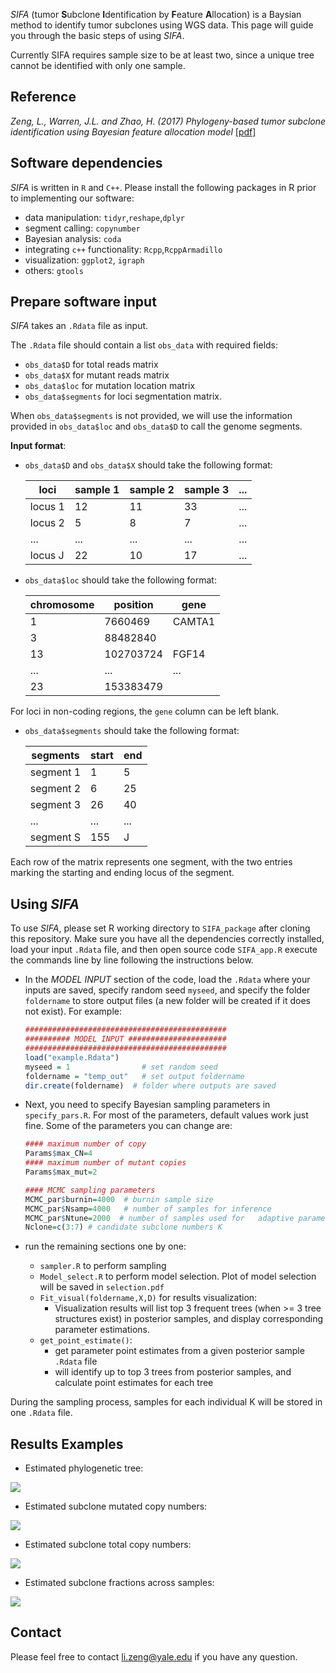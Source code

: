 _SIFA_ (tumor **S**ubclone **I**dentification by **F**eature **A**llocation) is a Baysian method to identify tumor subclones using WGS data. This page will guide you through the basic steps of using _SIFA_.

Currently SIFA requires sample size to be at least two, since a unique tree cannot be identified with only one sample.

## Reference
_Zeng, L., Warren, J.L. and Zhao, H. (2017) Phylogeny-based tumor subclone identification using Bayesian feature allocation model_ [\[pdf\]]()

## Software dependencies
_SIFA_ is written in `R` and `C++`. Please install the following packages in R prior to implementing our software:

- data manipulation: `tidyr`,`reshape`,`dplyr`
- segment calling: `copynumber`
- Bayesian analysis: `coda`
- integrating `c++` functionality: `Rcpp`,`RcppArmadillo`
- visualization: `ggplot2`, `igraph`
- others: `gtools`


## Prepare software input

_SIFA_  takes an `.Rdata` file as input. 

The `.Rdata` file should contain a list `obs_data` with required fields: 

- `obs_data$D` for total reads matrix
- `obs_data$X` for mutant reads matrix
- `obs_data$loc` for mutation location matrix 
- `obs_data$segments` for loci segmentation matrix. 

When `obs_data$segments` is not provided, we will use the information provided in `obs_data$loc` and `obs_data$D` to call the genome segments.

**Input format**:

- `obs_data$D` and `obs_data$X` should take the following format:

	loci | sample 1 | sample 2 | sample 3 | ...
  ------- | --------- | -------- | -------- | --------
  locus 1 | 12 | 11 | 33  | ...
   locus 2 | 5 | 8 | 7 | ...
  ...    | ... | ... | ... | ... 
  locus J | 22 | 10 | 17 | ... 

- `obs_data$loc` should take the following format:

   chromosome | position | gene 
  ------- | --------- | -------- 
  1 | 7660469 |  CAMTA1
  3 | 88482840 | 
  13 | 102703724  |  FGF14 
  ...    | ... | ... 
  23 | 153383479 | 
For loci in non-coding regions, the `gene` column can be left blank. 

- `obs_data$segments` should take the following format:

  segments | start | end 
  ------- | --------- | -------- 
  segment 1 | 1 |  5 
  segment 2 | 6 |  25
  segment 3 | 26  |  40
  ...    | ... | ... 
  segment S |  155 | J
Each row of the matrix represents one segment, with the two entries marking the starting and ending locus of the segment.

## Using _SIFA_

To use _SIFA_, please set R working directory to `SIFA_package` after cloning this repository. Make sure you have all the dependencies correctly installed, load your input `.Rdata` file, and then open source code `SIFA_app.R` execute the commands line by line following the instructions below.

- In the _MODEL INPUT_ section of the code, load the `.Rdata` where your inputs are saved, specify random seed `myseed`, and specify the folder `foldername` to store output files (a new folder will be created if it does not exist). For example: 

	```r
	#############################################
	########## MODEL INPUT ######################
	#############################################
	load("example.Rdata")
	myseed = 1                # set random seed
	foldername = "temp_out"   # set output foldername
	dir.create(foldername)  # folder where outputs are saved
	```

- Next, you need to specify Bayesian sampling parameters in `specify_pars.R`. For most of the parameters, default values work just fine. Some of the parameters you can change are:

	```r
	#### maximum number of copy
	Params$max_CN=4
	#### maximum number of mutant copies
	Params$max_mut=2
	
	#### MCMC sampling parameters 
	MCMC_par$burnin=4000  # burnin sample size
	MCMC_par$Nsamp=4000   # number of samples for inference
	MCMC_par$Ntune=2000  # number of samples used for 	adaptive parameter tuning
	Nclone=c(3:7) # candidate subclone numbers K
	```

- run the remaining sections one by one:
	- `sampler.R` to perform sampling
	- `Model_select.R` to perform model selection. Plot of model selection will be saved in `selection.pdf`
	- `Fit_visual(foldername,X,D)` for results visualization:      
		- Visualization results will list top 3 frequent trees (when >= 3 tree structures exist) in posterior samples, and display corresponding parameter estimations.
	- `get_point_estimate()`:
		- get parameter point estimates from a given posterior sample `.Rdata` file
		- will identify up to top 3 trees from posterior samples, and calculate point estimates for each tree

During the sampling process, samples for each individual K will be stored in one `.Rdata` file.

## Results Examples
- Estimated phylogenetic tree:   

![](./figures/tree.png)

- Estimated subclone mutated copy numbers:    
 
![](./figures/Z.png)

- Estimated subclone total copy numbers:   

![](./figures/L.png)

- Estimated subclone fractions across samples:  
 
![](./figures/Frac.png)

## Contact
Please feel free to contact <li.zeng@yale.edu> if you have any question.